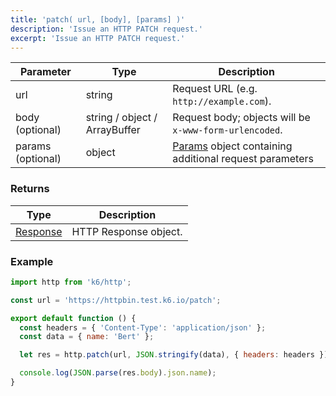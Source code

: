 ```yaml
---
title: 'patch( url, [body], [params] )'
description: 'Issue an HTTP PATCH request.'
excerpt: 'Issue an HTTP PATCH request.'
---
```


| Parameter         | Type                          | Description                                                                              |
| ----------------- | ----------------------------- | ---------------------------------------------------------------------------------------- |
| url               | string                        | Request URL (e.g. `http://example.com`).                                                 |
| body (optional)   | string / object / ArrayBuffer | Request body; objects will be `x-www-form-urlencoded`.                                   |
| params (optional) | object                        | [Params](/javascript-api/v0-31/k6-http/params) object containing additional request parameters |

### Returns

| Type                                         | Description           |
| -------------------------------------------- | --------------------- |
| [Response](/javascript-api/v0-31/k6-http/response) | HTTP Response object. |

### Example

<CodeGroup labels={[], lineNumbers=[true]}>

```javascript
import http from 'k6/http';

const url = 'https://httpbin.test.k6.io/patch';

export default function () {
  const headers = { 'Content-Type': 'application/json' };
  const data = { name: 'Bert' };

  let res = http.patch(url, JSON.stringify(data), { headers: headers });

  console.log(JSON.parse(res.body).json.name);
}
```

</CodeGroup>
